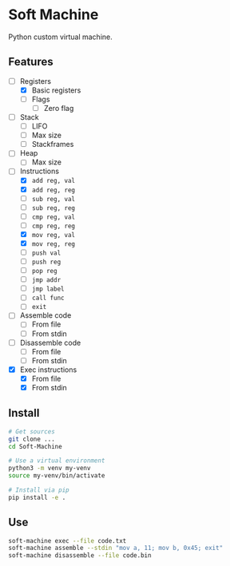 # Soft Machine

Python custom virtual machine.

## Features

* [ ] Registers
    * [x] Basic registers
    * [ ] Flags
        * [ ] Zero flag 
* [ ] Stack
    * [ ] LIFO
    * [ ] Max size 
    * [ ] Stackframes
* [ ] Heap
    * [ ] Max size
* [ ] Instructions
    * [x] `add reg, val`
    * [x] `add reg, reg`
    * [ ] `sub reg, val`
    * [ ] `sub reg, reg`
    * [ ] `cmp reg, val`
    * [ ] `cmp reg, reg`
    * [x] `mov reg, val`
    * [x] `mov reg, reg`
    * [ ] `push val`
    * [ ] `push reg`
    * [ ] `pop reg`
    * [ ] `jmp addr`
    * [ ] `jmp label`
    * [ ] `call func`
    * [ ] `exit`
* [ ] Assemble code
    * [ ] From file
    * [ ] From stdin
* [ ] Disassemble code
    * [ ] From file
    * [ ] From stdin
* [x] Exec instructions
    * [x] From file
    * [x] From stdin

## Install

```sh 
# Get sources
git clone ...
cd Soft-Machine

# Use a virtual environment
python3 -m venv my-venv
source my-venv/bin/activate

# Install via pip
pip install -e .
```

## Use

```sh
soft-machine exec --file code.txt
soft-machine assemble --stdin "mov a, 11; mov b, 0x45; exit"
soft-machine disassemble --file code.bin
```
